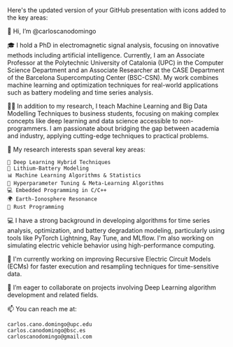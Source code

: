 Here's the updated version of your GitHub presentation with icons added to the key areas:

👋 Hi, I’m @carloscanodomingo

🎓 I hold a PhD in electromagnetic signal analysis, focusing on innovative methods including artificial intelligence. Currently, I am an Associate Professor at the Polytechnic University of Catalonia (UPC) in the Computer Science Department and an Associate Researcher at the CASE Department of the Barcelona Supercomputing Center (BSC-CSN). My work combines machine learning and optimization techniques for real-world applications such as battery modeling and time series analysis.

👨‍🏫 In addition to my research, I teach Machine Learning and Big Data Modelling Techniques to business students, focusing on making complex concepts like deep learning and data science accessible to non-programmers. I am passionate about bridging the gap between academia and industry, applying cutting-edge techniques to practical problems.

👀 My research interests span several key areas:

    🤖 Deep Learning Hybrid Techniques
    🔋 Lithium-Battery Modeling
    📊 Machine Learning Algorithms & Statistics
    🎯 Hyperparameter Tuning & Meta-Learning Algorithms
    💻 Embedded Programming in C/C++
    🌍 Earth-Ionosphere Resonance
    🦀 Rust Programming

💻 I have a strong background in developing algorithms for time series analysis, optimization, and battery degradation modeling, particularly using tools like PyTorch Lightning, Ray Tune, and MLflow. I'm also working on simulating electric vehicle behavior using high-performance computing.

🌱 I'm currently working on improving Recursive Electric Circuit Models (ECMs) for faster execution and resampling techniques for time-sensitive data.

💼 I’m eager to collaborate on projects involving Deep Learning algorithm development and related fields.

📫 You can reach me at:

    carlos.cano.domingo@upc.edu
    carlos.canodomingo@bsc.es
    carloscanodomingo@gmail.com
